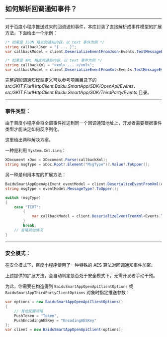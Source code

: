 ﻿## 如何解析回调通知事件？

---

对于百度小程序推送过来的回调通知事件，本库封装了直接解析成事件模型的扩展方法，下面给出一个示例：

```csharp
/* 如果是 JSON 格式的通知内容，以 text 事件为例 */
string callbackJson = "{ ... }";
var callbackModel = client.DeserializeEventFromJson<Events.TextMessageEvent>(callbackJson);

/* 如果是 XML 格式的通知内容，以 text 事件为例 */
string callbackXml = "<xml> ... </xml>";
var callbackModel = client.DeserializeEventFromXml<Events.TextMessageEvent>(callbackXml);
```

完整的回调通知模型定义可以参考项目目录下的 _src/SKIT.FlurlHttpClient.Baidu.SmartApp/SDK/OpenApi/Events_、_src/SKIT.FlurlHttpClient.Baidu.SmartApp/SDK/ThirdParty/Events_ 目录。

---

### 事件类型：

由于百度小程序会将全部事件推送到同一个回调通知地址上，开发者需要根据事件类型才能决定如何反序列化。

这里给出两种解决方案。

一种是利用 `System.Xml.Linq`：

```csharp
XDocument xDoc = XDocument.Parse(callbackXml);
string msgType = xDoc.Root?.Element("MsgType")?.Value?.ToUpper();
```

另一种是利用本库的扩展方法：

```csharp
BaiduSmartAppOpenApiEvent eventModel = client.DeserializeEventFromXml(callbackXml);
string msgType = eventModel.MessageType?.ToUpper();

switch (msgType)
{
    case "TEXT":
        {
            var callbackModel = client.DeserializeEventFromXml<Events.TextMessageEvent>(callbackXml);
        }
        break;
    // 省略其他情况
}
```

---

### 安全模式：

在安全模式下，百度小程序使用了一种特殊的 AES 算法对回调通知事件加密。

上述提供的扩展方法，会自动判定是否处于安全模式下，无需开发者手动干预。

为此，你需要在构造得到 `BaiduSmartAppOpenApiClientOptions` 或 `BaiduSmartAppThirdPartyClientOptions` 对象时指定推送参数：

```csharp
var options = new BaiduSmartAppOpenApiClientOptions()
{
    // 其他配置项略
    PushToken = "Token",
    PushEncodingAESKey = "EncodingAESKey"
};
var client = new BaiduSmartAppOpenApiClient(options);
```
